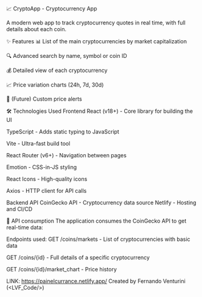📈 CryptoApp - Cryptocurrency App

A modern web app to track cryptocurrency quotes in real time, with full details about each coin.

✨ Features
📊 List of the main cryptocurrencies by market capitalization

🔍 Advanced search by name, symbol or coin ID

💰 Detailed view of each cryptocurrency

📈 Price variation charts (24h, 7d, 30d)

🔔 (Future) Custom price alerts

🛠 Technologies Used
Frontend
React (v18+) - Core library for building the UI

TypeScript - Adds static typing to JavaScript

Vite - Ultra-fast build tool

React Router (v6+) - Navigation between pages

Emotion - CSS-in-JS styling

React Icons - High-quality icons

Axios - HTTP client for API calls

Backend
API
CoinGecko API - Cryptocurrency data source
Netlify - Hosting and CI/CD

📡 API consumption
The application consumes the CoinGecko API to get real-time data:

Endpoints used:
GET /coins/markets - List of cryptocurrencies with basic data

GET /coins/{id} - Full details of a specific cryptocurrency

GET /coins/{id}/market_chart - Price history


LINK: https://painelcurrance.netlify.app/
Created by Fernando Venturini (<LVF_Code/>)
